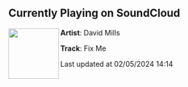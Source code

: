 ## Currently Playing on SoundCloud

[<img align="left" width="100" src="https://i1.sndcdn.com/artworks-K8QySt2P4YTDZYbn-VW8ZZQ-t500x500.jpg">](https://soundcloud.com/david-mills-119/fix-me)

**Artist**: David Mills 

**Track**: Fix Me

Last updated at 02/05/2024 14:14
